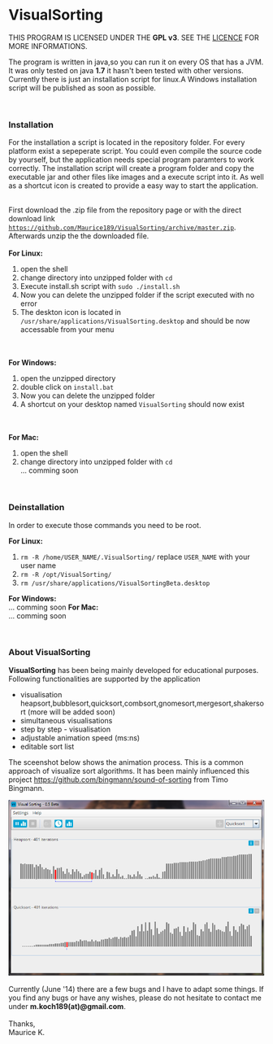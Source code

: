 VisualSorting
=============

THIS PROGRAM IS LICENSED UNDER THE <b>GPL v3</b>. SEE THE <a href="https://github.com/Maurice189/VisualSorting/blob/master/LICENCE.txt">LICENCE</a> FOR MORE INFORMATIONS.


The program is written in java,so you can run it on every OS that has a JVM.
It was only tested on java <b>1.7</b> it hasn't been tested with other versions. Currently there is
just an installation script for linux.A Windows installation script will be published as soon as possible.

<br /><h3>Installation</h3>
For the installation a script is located in the repository folder. For every platform exist
a sepeperate script. You could even compile the source code by yourself, but the application 
needs special program paramters to work correctly. The installation script will create 
a program folder and copy the executable jar and other files like images and a execute script into it. 
As well as a shortcut icon is created to provide a easy way to start the application.<br /><br />

First download the .zip file from the repository page or with the direct download link
<a href ="https://github.com/Maurice189/VisualSorting/archive/master.zip">`https://github.com/Maurice189/VisualSorting/archive/master.zip`</a>. Afterwards unzip the the downloaded file.
<br /><br /><b>For Linux:</b><br />

  1. open the shell
  2. change directory into unzipped folder with `cd`<br />
  3. Execute install.sh script with `sudo ./install.sh`<br />
  4. Now you can delete the unzipped folder if the script executed with no error<br />
  5. The deskton icon is located in `/usr/share/applications/VisualSorting.desktop` and should be now accessable from your menu

<br /><br /><b>For Windows:</b><br />

  1. open the unzipped directory<br />
  2. double click on `install.bat`<br />
  3. Now you can delete the unzipped folder<br />
  4. A shortcut on your desktop named `VisualSorting` should now exist



<br /><br /><b>For Mac:</b><br />

  1. open the shell
  2. change directory into unzipped folder with `cd`<br />
  ... comming soon


<br /><h3>Deinstallation</h3>
In order to execute those commands you need to be root.<br />

<b>For Linux:</b><br />

 1. `rm -R /home/USER_NAME/.VisualSorting/` replace `USER_NAME` with your user name
 2. `rm -R /opt/VisualSorting/`
 3. `rm /usr/share/applications/VisualSortingBeta.desktop`

<b>For Windows:</b><br />
... comming soon
<b>For Mac:</b><br />
... comming soon

<br /><h3>About VisualSorting</h3>

<b>VisualSorting</b> has been being mainly developed for educational purposes.<br /> 
Following functionalities are supported by the application

<ul>
<li>visualisation heapsort,bubblesort,quicksort,combsort,gnomesort,mergesort,shakersort (more will be added soon)</li>
<li>simultaneous visualisations</li>
<li>step by step - visualisation</li>
<li>adjustable animation speed (ms:ns)</li>
<li>editable sort list</li>
</ul>


The sceenshot below shows the animation process. This is a common approach of visualize sort algorithms. It has been mainly influenced this project https://github.com/bingmann/sound-of-sorting from Timo Bingmann. 

<p><img src="https://raw.githubusercontent.com/Maurice189/VisualSorting/master/screenshot_VisualSorting.png" alt="screenshot"></img></p>

Currently (June '14) there are a few bugs and I have to adapt some things. If you find any bugs or have any wishes, please do not hesitate to contact me under 
<b>m.koch189(at)@gmail.com</b>. <br /> <br /> 
Thanks,<br />
Maurice K.
